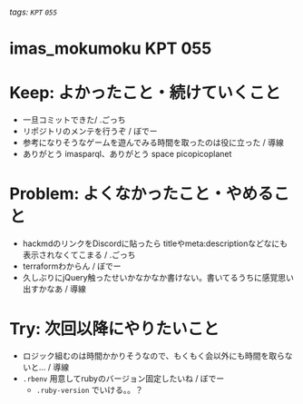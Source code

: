 ###### tags: `KPT` `055`

# imas_mokumoku KPT 055

# Keep: よかったこと・続けていくこと

- 一旦コミットできた/ .ごっち
- リポジトリのメンテを行うぞ / ぼでー
- 参考になりそうなゲームを遊んでみる時間を取ったのは役に立った / 導線
- ありがとう imasparql、ありがとう space picopicoplanet

# Problem: よくなかったこと・やめること

- hackmdのリンクをDiscordに貼ったら titleやmeta:descriptionなどなにも表示されなくてこまる / .ごっち
- terraformわからん / ぼでー
- 久しぶりにjQuery触ったせいかなかなか書けない。書いてるうちに感覚思い出すかなあ / 導線

# Try: 次回以降にやりたいこと

- ロジック組むのは時間かかりそうなので、もくもく会以外にも時間を取らないと… / 導線
- `.rbenv` 用意してrubyのバージョン固定したいね / ぼでー
  - `.ruby-version` でいける。。？
